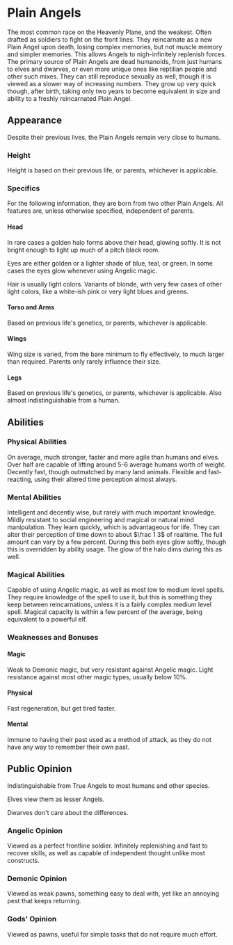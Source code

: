 # Plain Angels

The most common race on the Heavenly Plane, and the weakest. Often drafted as soldiers to fight on the front lines. They reincarnate as a new Plain Angel upon death, losing complex memories, but not muscle memory and simpler memories. This allows Angels to nigh-infinitely replenish forces.
The primary source of Plain Angels are dead humanoids, from just humans to elves and dwarves, or even more unique ones like reptilian people and other such mixes. They can still reproduce sexually as well, though it is viewed as a slower way of increasing numbers. They grow up very quick though, after birth, taking only two years to become equivalent in size and ability to a freshly reincarnated Plain Angel.

## Appearance

Despite their previous lives, the Plain Angels remain very close to humans.

### Height

Height is based on their previous life, or parents, whichever is applicable.

### Specifics

For the following information, they are born from two other Plain Angels. All features are, unless otherwise specified, independent of parents.

#### Head

In rare cases a golden halo forms above their head, glowing softly. It is not bright enough to light up much of a pitch black room.

Eyes are either golden or a lighter shade of blue, teal, or green. In some cases the eyes glow whenever using Angelic magic.

Hair is usually light colors. Variants of blonde, with very few cases of other light colors, like a white-ish pink or very light blues and greens.

#### Torso and Arms

Based on previous life's genetics, or parents, whichever is applicable.

#### Wings

Wing size is varied, from the bare minimum to fly effectively, to much larger than required. Parents only rarely influence their size.

#### Legs

Based on previous life's genetics, or parents, whichever is applicable. Also almost indistinguishable from a human.

## Abilities

### Physical Abilities

On average, much stronger, faster and more agile than humans and elves. Over half are capable of lifting around 5-6 average humans worth of weight. Decently fast, though outmatched by many land animals. Flexible and fast-reacting, using their altered time perception almost always.

### Mental Abilities

Intelligent and decently wise, but rarely with much important knowledge. Mildly resistant to social engineering and magical or natural mind manipulation. They learn quickly, which is advantageous for life.
They can alter their perception of time down to about $\frac 1 3$ of realtime. The full amount can vary by a few percent. During this both eyes glow softly, though this is overridden by ability usage. The glow of the halo dims during this as well.

### Magical Abilities

Capable of using Angelic magic, as well as most low to medium level spells. They require knowledge of the spell to use it, but this is something they keep between reincarnations, unless it is a fairly complex medium level spell. Magical capacity is within a few percent of the average, being equivalent to a powerful elf.

### Weaknesses and Bonuses

#### Magic

Weak to Demonic magic, but very resistant against Angelic magic. Light resistance against most other magic types, usually below 10%.

#### Physical

Fast regeneration, but get tired faster.

#### Mental

Immune to having their past used as a method of attack, as they do not have any way to remember their own past.

## Public Opinion

Indistinguishable from True Angels to most humans and other species.

Elves view them as lesser Angels.

Dwarves don't care about the differences.

### Angelic Opinion

Viewed as a perfect frontline soldier. Infinitely replenishing and fast to recover skills, as well as capable of independent thought unlike most constructs.

### Demonic Opinion

Viewed as weak pawns, something easy to deal with, yet like an annoying pest that keeps returning.

### Gods' Opinion

Viewed as pawns, useful for simple tasks that do not require much effort.

